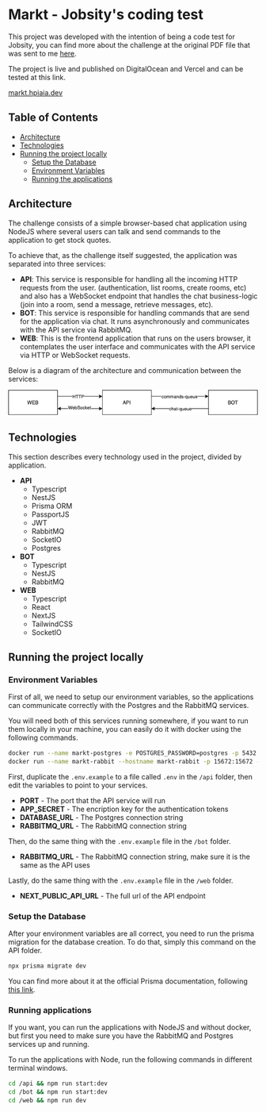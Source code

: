 
# Markt - Jobsity's coding test

This project was developed with the intention of being a code test for Jobsity, you can find more about the challenge at the original PDF file that was sent to me [here](https://github.com/hpiaia/markt/blob/main/challenge.pdf). 

The project is live and published on DigitalOcean and Vercel and can be tested at this link.

[markt.hpiaia.dev](https://markt.hpiaia.dev/)

## Table of Contents 
- [Architecture](#architecture)
- [Technologies](#technologies)
- [Running the project locally](#run-locally)
  - [Setup the Database](#setup-database)
  - [Environment Variables](#environment-variables)
  - [Running the applications](#running-applications)

## Architecture <a name="architecture"/> 

The challenge consists of a simple browser-based chat application using NodeJS where several users can talk and send commands to the application to get stock quotes.

To achieve that, as the challenge itself suggested, the application was separated into three services:

 - **API**: This service is responsible for handling all the incoming HTTP requests from the user. (authentication, list rooms, create rooms, etc) and also has a WebSocket endpoint that handles the chat business-logic (join into a room, send a message, retrieve messages, etc).
 - **BOT**: This service is responsible for handling commands that are send for the application via chat. It runs asynchronously and communicates with the API service via RabbitMQ. 
 - **WEB**: This is the frontend application that runs on the users browser, it contemplates the user interface and communicates with the API service via HTTP or WebSocket requests.

Below is a diagram of the architecture and communication between the services: 

![communication diagram](https://raw.githubusercontent.com/hpiaia/markt/main/diagram.png)

## Technologies <a name="technologies"/>

This section describes every technology used in the project, divided by application.

 - **API**
	 - Typescript
	 - NestJS
	 - Prisma ORM
	 - PassportJS
	 - JWT
	 - RabbitMQ
	 - SocketIO
	 - Postgres
 - **BOT**
	 - Typescript
	 - NestJS
	 - RabbitMQ
 - **WEB**
	 - Typescript
	 - React
	 - NextJS
	 - TailwindCSS
	 - SocketIO

## Running the project locally <a name="run-locally"/>

### Environment Variables <a name="environment-variables"/>

First of all, we need to setup our environment variables, so the applications can communicate correctly with the Postgres and the RabbitMQ services.

You will need both of this services running somewhere, if you want to run them locally in your machine, you can easily do it with docker using the following commands.

```bash
docker run --name markt-postgres -e POSTGRES_PASSWORD=postgres -p 5432:5432 -d postgres
docker run --name markt-rabbit --hostname markt-rabbit -p 15672:15672 -p 5672:5672 rabbitmq:3-management
```

First, duplicate the `.env.example` to a file called `.env` in the `/api` folder, then edit the variables to point to your services.

 - **PORT** - The port that the API service will run
 - **APP_SECRET** - The encription key for the authentication tokens
 - **DATABASE_URL** - The Postgres connection string
 - **RABBITMQ_URL** - The RabbitMQ connection string

Then, do the same thing with the `.env.example` file in the `/bot` folder.

 - **RABBITMQ_URL** - The RabbitMQ connection string, make sure it is the same as the API uses

Lastly, do the same thing with the `.env.example` file in the `/web` folder.

 - **NEXT_PUBLIC_API_URL** - The full url of the API endpoint
 

### Setup the Database <a name="setup-database"/>

After your environment variables are all correct, you need to run the prisma migration for the database creation. To do that, simply this command on the API folder.

```bash
npx prisma migrate dev
````

You can find more about it at the official Prisma documentation, following [this link](https://www.prisma.io/docs/concepts/components/prisma-migrate).

### Running applications <a name="running-applications"/>

If you want, you can run the applications with NodeJS and without docker, but first you need to make sure you have the RabbitMQ and Postgres services up and running.

To run the applications with Node, run the following commands in different terminal windows.
```bash
cd /api && npm run start:dev
cd /bot && npm run start:dev
cd /web && npm run dev
```


